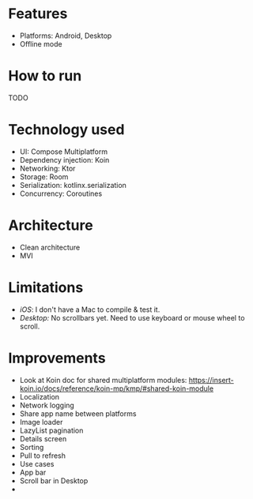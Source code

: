 # Features
- Platforms: Android, Desktop
- Offline mode

# How to run
TODO

# Technology used

- UI: Compose Multiplatform
- Dependency injection: Koin
- Networking: Ktor
- Storage: Room
- Serialization: kotlinx.serialization
- Concurrency: Coroutines

# Architecture

- Clean architecture
- MVI

# Limitations

- *iOS*: I don't have a Mac to compile & test it.
- *Desktop:* No scrollbars yet. Need to use keyboard or mouse wheel to scroll.

# Improvements

- Look at Koin doc for shared multiplatform modules: https://insert-koin.io/docs/reference/koin-mp/kmp/#shared-koin-module
- Localization
- Network logging
- Share app name between platforms
- Image loader
- LazyList pagination
- Details screen
- Sorting
- Pull to refresh
- Use cases
- App bar
- Scroll bar in Desktop
- 
